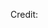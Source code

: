 <div id="observablehq-mjesto_header-b81a69a6"></div>
<div id="observablehq-mjesto_geo-b81a69a6"></div>
<div id="observablehq-zapisi-b81a69a6"></div>
<div id="observablehq-zapis_plot-b81a69a6"></div>
<div id="observablehq-obitelji_table-b81a69a6"></div>
<div id="observablehq-obitelji_plot-b81a69a6"></div>
<div id="observablehq-migracije_table-b81a69a6"></div>
<div id="observablehq-viewof-table-b81a69a6"></div>
<div id="observablehq-zupe_table-b81a69a6"></div>
<div id="observablehq-zupe_plot-b81a69a6"></div>
<p>Credit: <a href="https://observablehq.com/d/7e80c377ee6aaeaf>Mjesto (E) by FTM</a></p>

<link rel="stylesheet" href="https://cdn.jsdelivr.net/npm/@observablehq/inspector@5/dist/inspector.css">
<script type="module">
import {Runtime, Inspector} from "https://cdn.jsdelivr.net/npm/@observablehq/runtime@5/dist/runtime.js";
import define from "https://api.observablehq.com/d/7e80c377ee6aaeafjs?v=4";
new Runtime().module(define, name => {
  if (name === "mjesto_header") return new Inspector(document.querySelector("#observablehq-mjesto_header-b81a69a6"));
  if (name === "mjesto_geo") return new Inspector(document.querySelector("#observablehq-mjesto_geo-b81a69a6"));
  if (name === "zapisi") return new Inspector(document.querySelector("#observablehq-zapisi-b81a69a6"));
  if (name === "zapis_plot") return new Inspector(document.querySelector("#observablehq-zapis_plot-b81a69a6"));
  if (name === "obitelji_table") return new Inspector(document.querySelector("#observablehq-obitelji_table-b81a69a6"));
  if (name === "obitelji_plot") return new Inspector(document.querySelector("#observablehq-obitelji_plot-b81a69a6"));
  if (name === "migracije_table") return new Inspector(document.querySelector("#observablehq-migracije_table-b81a69a6"));
  if (name === "viewof table") return new Inspector(document.querySelector("#observablehq-viewof-table-b81a69a6"));
  if (name === "zupe_table") return new Inspector(document.querySelector("#observablehq-zupe_table-b81a69a6"));
  if (name === "zupe_plot") return new Inspector(document.querySelector("#observablehq-zupe_plot-b81a69a6"));
});
</script>
